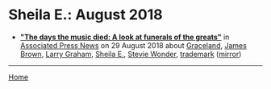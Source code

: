 # Sheila E.: August 2018

 - [**"The days the music died: A look at funerals of the greats"**](https://www.apnews.com/7d546ab5dbec4e5ba4ebd0eddd1064e8) in [Associated Press News](https://www.apnews.com/) on 29 August 2018 about [Graceland](../../topics/graceland/index.md), [James Brown](../../topics/james-brown/index.md), [Larry Graham](../../topics/larry-graham/index.md), [Sheila E.](../../topics/sheila-e/index.md), [Stevie Wonder](../../topics/stevie-wonder/index.md), [trademark](../../topics/trademark/index.md) ([mirror](https://web.archive.org/web/*/https://www.apnews.com/7d546ab5dbec4e5ba4ebd0eddd1064e8))

----

[Home](./)
